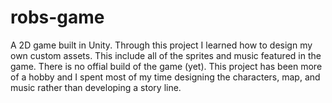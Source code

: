 # robs-game
A 2D game built in Unity. Through this project I learned how to design my own custom assets. This include all of the sprites and music featured in the game. There is no offial build of the game (yet). This project has been more of a hobby and I spent most of my time designing the characters, map, and music rather than developing a story line.
